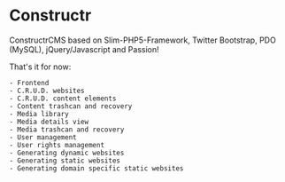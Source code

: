 Constructr
==========

ConstructrCMS based on Slim-PHP5-Framework, Twitter Bootstrap, PDO (MySQL), jQuery/Javascript and Passion!

That's it for now:

	- Frontend
	- C.R.U.D. websites
	- C.R.U.D. content elements
	- Content trashcan and recovery
	- Media library
	- Media details view
	- Media trashcan and recovery
	- User management
	- User rights management
	- Generating dynamic websites
	- Generating static websites
	- Generating domain specific static websites